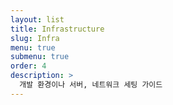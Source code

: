 ```yaml
---
layout: list
title: Infrastructure
slug: Infra
menu: true
submenu: true
order: 4
description: >
  개발 환경이나 서버, 네트워크 세팅 가이드
---
```

